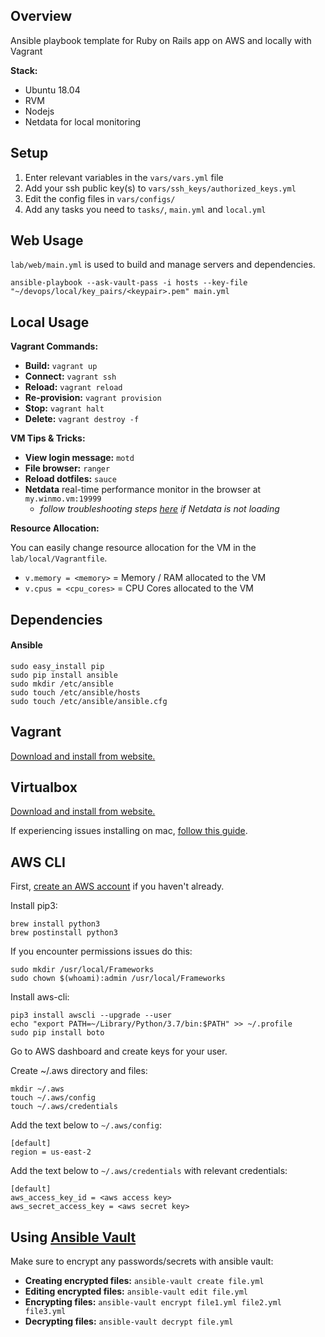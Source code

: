 ## Overview

Ansible playbook template for Ruby on Rails app on AWS and locally with Vagrant

**Stack:**

* Ubuntu 18.04
* RVM
* Nodejs
* Netdata for local monitoring

## Setup

1. Enter relevant variables in the `vars/vars.yml` file
1. Add your ssh public key(s) to `vars/ssh_keys/authorized_keys.yml`
1. Edit the config files in `vars/configs/`
1. Add any tasks you need to `tasks/`, `main.yml` and `local.yml`

## Web Usage

`lab/web/main.yml` is used to build and manage servers and dependencies.

```
ansible-playbook --ask-vault-pass -i hosts --key-file "~/devops/local/key_pairs/<keypair>.pem" main.yml
```

## Local Usage

**Vagrant Commands:**

* **Build:** `vagrant up`
* **Connect:** `vagrant ssh`
* **Reload:** `vagrant reload`
* **Re-provision:** `vagrant provision`
* **Stop:** `vagrant halt`
* **Delete:** `vagrant destroy -f`

**VM Tips & Tricks:**

* **View login message:** `motd`
* **File browser:** `ranger`
* **Reload dotfiles:** `sauce`
* **Netdata** real-time performance monitor in the browser at `my.winmo.vm:19999`
  * _follow troubleshooting steps [here](http://wiki.tldev2.com/books/devops/page/monitoring#bkmrk-troubleshooting) if Netdata is not loading_

**Resource Allocation:**

You can easily change resource allocation for the VM in the `lab/local/Vagrantfile`.

* `v.memory = <memory>` = Memory / RAM allocated to the VM
* `v.cpus = <cpu_cores>` = CPU Cores allocated to the VM

## Dependencies

#### Ansible

```
sudo easy_install pip
sudo pip install ansible
sudo mkdir /etc/ansible
sudo touch /etc/ansible/hosts
sudo touch /etc/ansible/ansible.cfg
```

## Vagrant

[Download and install from website.](https://www.vagrantup.com/downloads.html)

## Virtualbox

[Download and install from website.](https://www.virtualbox.org/wiki/Downloads)

If experiencing issues installing on mac, [follow this guide](http://wiki.tldev2.com/books/devops/page/%F0%9F%92%8E-the-lab-%F0%9F%92%8E#bkmrk-vagrant-up-and-virtu).

## AWS CLI

First, [create an AWS account](https://portal.aws.amazon.com/billing/signup#/start) if you haven't already.

Install pip3:

```
brew install python3
brew postinstall python3
```

If you encounter permissions issues do this:

```
sudo mkdir /usr/local/Frameworks
sudo chown $(whoami):admin /usr/local/Frameworks
```

Install aws-cli:

```
pip3 install awscli --upgrade --user
echo "export PATH=~/Library/Python/3.7/bin:$PATH" >> ~/.profile
sudo pip install boto
```

Go to AWS dashboard and create keys for your user.

Create ~/.aws directory and files:

```
mkdir ~/.aws
touch ~/.aws/config
touch ~/.aws/credentials
```

Add the text below to `~/.aws/config`:

```
[default]
region = us-east-2
```

Add the text below to `~/.aws/credentials` with relevant credentials:

```
[default]
aws_access_key_id = <aws access key>
aws_secret_access_key = <aws secret key>
```

## Using [Ansible Vault](https://docs.ansible.com/ansible/latest/user_guide/vault.html)

Make sure to encrypt any passwords/secrets with ansible vault:

* **Creating encrypted files:** `ansible-vault create file.yml`
* **Editing encrypted files:** `ansible-vault edit file.yml`
* **Encrypting files:** `ansible-vault encrypt file1.yml file2.yml file3.yml`
* **Decrypting files:** `ansible-vault decrypt file.yml`
